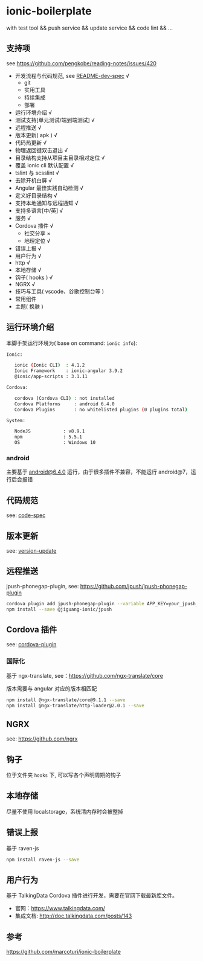 # ionic-boilerplate

with test tool &amp;&amp; push service &amp;&amp; update service &amp;&amp; code lint &amp;&amp; ...

## 支持项

see:https://github.com/pengkobe/reading-notes/issues/420

- 开发流程与代码规范, see [README-dev-spec](./doc/code-spec.md) √
  - git
  - 实用工具
  - 持续集成
  - 部署
- 运行环境介绍 √
- 测试支持[单元测试/端到端测试] √
- 远程推送 √
- 版本更新( apk ) √
- 代码热更新 √
- 物理返回键双击退出 √
- 目录结构支持从项目主目录相对定位 √
- 覆盖 ionic cli 默认配置 √
- tslint 与 scsslint √
- 去除开机白屏 √
- Angular 最佳实践自动检测 √
- 定义好目录结构 √
- 支持本地通知与远程通知 √
- 支持多语言[中/英] √
- 服务 √
- Cordova 插件 √
  - 社交分享 ×
  - 地理定位 √
- 错误上报 √
- 用户行为 √
- http √
- 本地存储 √
- 钩子( hooks ) √
- NGRX √
- 技巧与工具( vscode、谷歌控制台等 )
- 常用组件
- 主题( 换肤 )

## 运行环境介绍

本脚手架运行环境为( base on command: `ionic info`):

```bash
Ionic:

   ionic (Ionic CLI)  : 4.1.2
   Ionic Framework    : ionic-angular 3.9.2
   @ionic/app-scripts : 3.1.11

Cordova:

   cordova (Cordova CLI) : not installed
   Cordova Platforms     : android 6.4.0
   Cordova Plugins       : no whitelisted plugins (0 plugins total)

System:

   NodeJS            : v8.9.1
   npm               : 5.5.1
   OS                : Windows 10
```

### android

主要基于 android@6.4.0 运行，由于很多插件不兼容，不能运行 android@7，运行后会报错

## 代码规范

see: [code-spec](./doc/code-spec.md)

## 版本更新

see: [version-update](./doc/version-update.md)

## 远程推送

jpush-phonegap-plugin, see: https://github.com/jpush/jpush-phonegap-plugin

```bash
cordova plugin add jpush-phonegap-plugin --variable APP_KEY=your_jpush_appkey
npm install --save @jiguang-ionic/jpush
```

## Cordova 插件

see: [cordova-plugin](./doc/cordova-plugin.md)

### 国际化

基于 ngx-translate, see：https://github.com/ngx-translate/core

版本需要与 angular 对应的版本相匹配

```bash
npm install @ngx-translate/core@9.1.1 --save
npm install @ngx-translate/http-loader@2.0.1 --save
```

## NGRX

see: https://github.com/ngrx

## 钩子

位于文件夹 `hooks` 下, 可以写各个声明周期的钩子

## 本地存储

尽量不使用 localstorage，系统清内存时会被整掉

## 错误上报

基于 raven-js

```bash
npm install raven-js --save
```

## 用户行为

基于 TalkingData Cordova 插件进行开发，需要在官网下载最新库文件。

- 官网：https://www.talkingdata.com/
- 集成文档: http://doc.talkingdata.com/posts/143

## 参考

https://github.com/marcoturi/ionic-boilerplate
